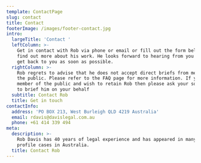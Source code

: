 ```yaml
---
template: ContactPage
slug: contact
title: Contact
footerImage: /images/footer-contact.jpg
intro:
  largeTitle: 'Contact '
  leftColumn: >-
    Get in contact with Rob via phone or email or fill out the form below to
    find out more about his work. He looks forward to hearing from you and will
    get back to you as soon as possible.
  rightColumn: >-
    Rob regrets to advise that he does not accept direct briefs from members of
    the public. Please refer to the FAQ page for more information. If you are a
    member of the public and wish to retain Rob then please ask your solicitor
    to brief him on your behalf
  subtitle: Contact Rob
  title: Get in touch
contactInfo:
  address: 'PO BOX 213, West Burleigh QLD 4219 Australia'
  email: rdavis@davislegal.com.au
  phone: +61 414 339 494
meta:
  description: >-
    Rob Davis has 40 years of legal experience and has appeared in many high
    profile cases in Australia.
  title: Contact Rob
---
```


